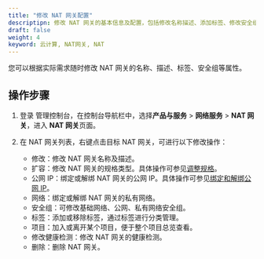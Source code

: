 ```yaml
---
title: "修改 NAT 网关配置"
descriptipn: 修改 NAT 网关的基本信息及配置，包括修改名称描述、添加标签、修改安全组等。
draft: false
weight: 4
keyword: 云计算, NAT网关, NAT
---
```


您可以根据实际需求随时修改 NAT 网关的名称、描述、标签、安全组等属性。

##  操作步骤

1. 登录 管理控制台，在控制台导航栏中，选择**产品与服务** > **网络服务** > **NAT 网关**，进入 **NAT 网关**页面。

2. 在 NAT 网关列表，右键点击目标 NAT 网关，可进行以下修改操作：

   - 修改：修改 NAT 网关名称及描述。
   - 扩容：修改 NAT 网关的规格类型。具体操作可参见[调整规格](../mdfy_type)。
   - 公网 IP：绑定或解绑 NAT 网关的公网 IP。具体操作可参见[绑定和解绑公网 IP](../mdfy_nat/)。
   - 网络：绑定或解绑 NAT 网关的私有网络。
   - 安全组：可修改基础网络、公网、私有网络安全组。
   - 标签：添加或移除标签，通过标签进行分类管理。
   - 项目：加入或离开某个项目，便于整个项目总览查看。
   - 修改健康检测：修改 NAT 网关的健康检测。
   - 删除：删除 NAT 网关。
   






